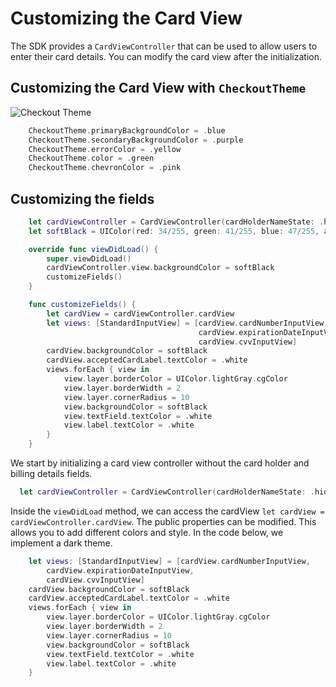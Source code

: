 # Customizing the Card View

The SDK provides a `CardViewController` that can be used to allow users to enter their card details.
You can modify the card view after the initialization.

## Customizing the Card View with `CheckoutTheme`

![Checkout Theme](https://github.com/checkout/frames-ios/blob/master/screenshots/CheckoutTheme.png?raw=true)

```swift
    CheckoutTheme.primaryBackgroundColor = .blue
    CheckoutTheme.secondaryBackgroundColor = .purple
    CheckoutTheme.errorColor = .yellow
    CheckoutTheme.color = .green
    CheckoutTheme.chevronColor = .pink
```

## Customizing the fields

```swift
    let cardViewController = CardViewController(cardHolderNameState: .hidden, billingDetailsState: .hidden)
    let softBlack = UIColor(red: 34/255, green: 41/255, blue: 47/255, alpha: 1)

    override func viewDidLoad() {
        super.viewDidLoad()
        cardViewController.view.backgroundColor = softBlack
        customizeFields()
    }

    func customizeFields() {
        let cardView = cardViewController.cardView
        let views: [StandardInputView] = [cardView.cardNumberInputView,
                                          cardView.expirationDateInputView,
                                          cardView.cvvInputView]
        cardView.backgroundColor = softBlack
        cardView.acceptedCardLabel.textColor = .white
        views.forEach { view in
            view.layer.borderColor = UIColor.lightGray.cgColor
            view.layer.borderWidth = 2
            view.layer.cornerRadius = 10
            view.backgroundColor = softBlack
            view.textField.textColor = .white
            view.label.textColor = .white
        }
    }
```

We start by initializing a card view controller without the card holder and billing details fields.

```swift
  let cardViewController = CardViewController(cardHolderNameState: .hidden, billingDetailsState: .hidden)
```

Inside the `viewDidLoad` method, we can access the cardView `let cardView = cardViewController.cardView`.
The public properties can be modified. This allows you to add different colors and style. In the code below, we implement a dark theme.

```swift
    let views: [StandardInputView] = [cardView.cardNumberInputView,
        cardView.expirationDateInputView,
        cardView.cvvInputView]
    cardView.backgroundColor = softBlack
    cardView.acceptedCardLabel.textColor = .white
    views.forEach { view in
        view.layer.borderColor = UIColor.lightGray.cgColor
        view.layer.borderWidth = 2
        view.layer.cornerRadius = 10
        view.backgroundColor = softBlack
        view.textField.textColor = .white
        view.label.textColor = .white
    }
```
